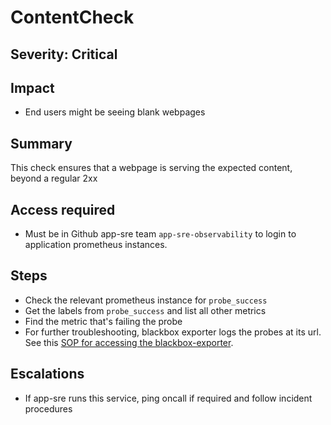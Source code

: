 # ContentCheck

## Severity: Critical

## Impact

- End users might be seeing blank webpages

## Summary

This check ensures that a webpage is serving the expected content, beyond a regular 2xx

## Access required

- Must be in Github app-sre team `app-sre-observability` to login to application prometheus instances.

## Steps

- Check the relevant prometheus instance for `probe_success`
- Get the labels from `probe_success` and list all other metrics
- Find the metric that's failing the probe
- For further troubleshooting, blackbox exporter logs the probes at its url. See this [SOP for accessing the blackbox-exporter](accessing-blackbox-exporter-and-domain-exporter.md#blackbox-exporter).

## Escalations

- If app-sre runs this service, ping oncall if required and follow incident procedures
